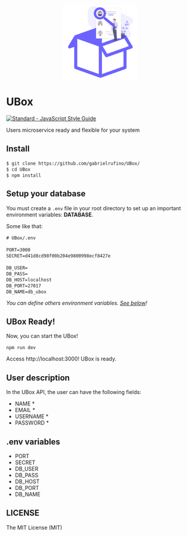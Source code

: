 <p align="center">
  <img src="./public/logo.png" width="200"/>
</p>

# UBox

[![Standard - JavaScript Style Guide](https://img.shields.io/badge/code%20style-standard-brightgreen.svg)](https://standardjs.com/)

Users microservice ready and flexible for your system

## Install

```
$ git clone https://github.com/gabrielrufino/UBox/
$ cd UBox
$ npm install
```

## Setup your database

You must create a <code>.env</code> file in your root directory to set up an important environment variables: <strong>DATABASE</strong>.

Some like that:
```env
# UBox/.env

PORT=3000
SECRET=d41d8cd98f00b204e9800998ecf8427e

DB_USER=
DB_PASS=
DB_HOST=localhost
DB_PORT=27017
DB_NAME=db_ubox
```

<em>You can define others environment variables. <a href="#env-variables">See below</a>!</em>

## UBox Ready!

Now, you can start the UBox!

```
npm run dev
```

Access http://localhost:3000! UBox is ready.

## User description

In the UBox API, the user can have the following fields:

- NAME *
- EMAIL *
- USERNAME *
- PASSWORD *

## .env variables

- PORT
- SECRET
- DB_USER
- DB_PASS
- DB_HOST
- DB_PORT
- DB_NAME

## LICENSE

The MIT License (MIT)
